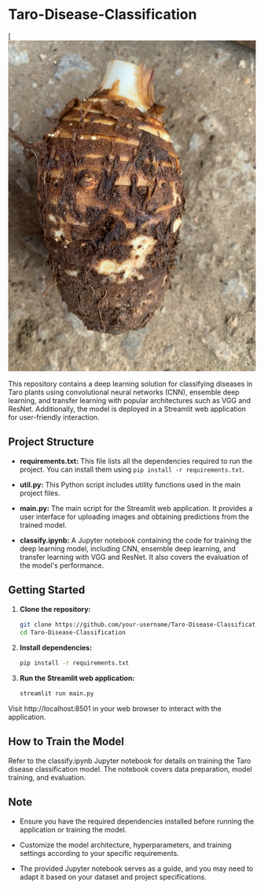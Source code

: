 # Taro-Disease-Classification

[![Alt text](test/HealthyTaro/healthy176.jpg)

This repository contains a deep learning solution for classifying diseases in Taro plants using convolutional neural networks (CNN), ensemble deep learning, and transfer learning with popular architectures such as VGG and ResNet. Additionally, the model is deployed in a Streamlit web application for user-friendly interaction.

## Project Structure

- **requirements.txt:** This file lists all the dependencies required to run the project. You can install them using `pip install -r requirements.txt`.

- **util.py:** This Python script includes utility functions used in the main project files.

- **main.py:** The main script for the Streamlit web application. It provides a user interface for uploading images and obtaining predictions from the trained model.

- **classify.ipynb:** A Jupyter notebook containing the code for training the deep learning model, including CNN, ensemble deep learning, and transfer learning with VGG and ResNet. It also covers the evaluation of the model's performance.

## Getting Started

1. **Clone the repository:**

   ```bash
   git clone https://github.com/your-username/Taro-Disease-Classification.git
   cd Taro-Disease-Classification
2. **Install dependencies:**
   ```bash
   pip install -r requirements.txt
3. **Run the Streamlit web application:**
   ```bash
   streamlit run main.py
Visit http://localhost:8501 in your web browser to interact with the application.

## How to Train the Model
Refer to the classify.ipynb Jupyter notebook for details on training the Taro disease classification model. The notebook covers data preparation, model training, and evaluation.
## Note
* Ensure you have the required dependencies installed before running the application or training the model.

* Customize the model architecture, hyperparameters, and training settings according to your specific requirements.

* The provided Jupyter notebook serves as a guide, and you may need to adapt it based on your dataset and project specifications.
